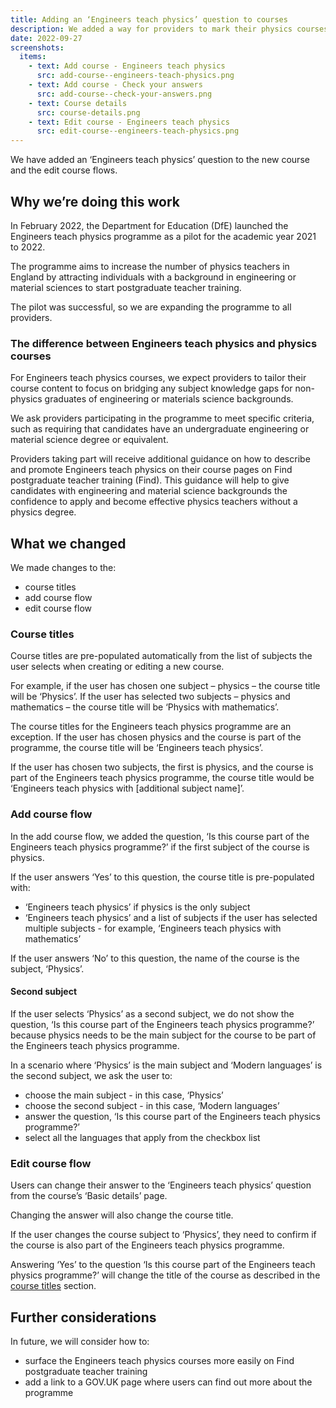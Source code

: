 ```yaml
---
title: Adding an ‘Engineers teach physics’ question to courses
description: We added a way for providers to mark their physics courses as being part of the ‘Engineers teach physics’ programme
date: 2022-09-27
screenshots:
  items:
    - text: Add course - Engineers teach physics
      src: add-course--engineers-teach-physics.png
    - text: Add course - Check your answers
      src: add-course--check-your-answers.png
    - text: Course details
      src: course-details.png
    - text: Edit course - Engineers teach physics
      src: edit-course--engineers-teach-physics.png
---
```


We have added an ‘Engineers teach physics’ question to the new course and the edit course flows.

## Why we’re doing this work

In February 2022, the Department for Education (DfE) launched the Engineers teach physics programme as a pilot for the academic year 2021 to 2022.

The programme aims to increase the number of physics teachers in England by attracting individuals with a background in engineering or material sciences to start postgraduate teacher training.

The pilot was successful, so we are expanding the programme to all providers.

### The difference between Engineers teach physics and physics courses

For Engineers teach physics courses, we expect providers to tailor their course content to focus on bridging any subject knowledge gaps for non-physics graduates of engineering or materials science backgrounds.

We ask providers participating in the programme to meet specific criteria, such as requiring that candidates have an undergraduate engineering or material science degree or equivalent.

Providers taking part will receive additional guidance on how to describe and promote Engineers teach physics on their course pages on Find postgraduate teacher training (Find). This guidance will help to give candidates with engineering and material science backgrounds the confidence to apply and become effective physics teachers without a physics degree.

## What we changed

We made changes to the:

- course titles
- add course flow
- edit course flow

### Course titles

Course titles are pre-populated automatically from the list of subjects the user selects when creating or editing a new course.

For example, if the user has chosen one subject – physics – the course title will be ‘Physics’. If the user has selected two subjects – physics and mathematics – the course title will be ‘Physics with mathematics’.

The course titles for the Engineers teach physics programme are an exception. If the user has chosen physics and the course is part of the programme, the course title will be ‘Engineers teach physics’.

If the user has chosen two subjects, the first is physics, and the course is part of the Engineers teach physics programme, the course title would be ‘Engineers teach physics with [additional subject name]’.

### Add course flow

In the add course flow, we added the question, ‘Is this course part of the Engineers teach physics programme?’ if the first subject of the course is physics.

If the user answers ‘Yes’ to this question, the course title is pre-populated with:

- ‘Engineers teach physics’ if physics is the only subject
- ‘Engineers teach physics’ and a list of subjects if the user has selected multiple subjects - for example, ‘Engineers teach physics with mathematics’

If the user answers ‘No’ to this question, the name of the course is the subject, ‘Physics’.

#### Second subject

If the user selects ‘Physics’ as a second subject, we do not show the question, ‘Is this course part of the Engineers teach physics programme?’ because physics needs to be the main subject for the course to be part of the Engineers teach physics programme.

In a scenario where ‘Physics’ is the main subject and ‘Modern languages’ is the second subject, we ask the user to:

- choose the main subject - in this case, ‘Physics’
- choose the second subject - in this case, ‘Modern languages’
- answer the question, ‘Is this course part of the Engineers teach physics programme?’
- select all the languages that apply from the checkbox list

### Edit course flow

Users can change their answer to the ‘Engineers teach physics’ question from the course’s ‘Basic details’ page.

Changing the answer will also change the course title.

If the user changes the course subject to ‘Physics’, they need to confirm if the course is also part of the Engineers teach physics programme.

Answering ‘Yes’ to the question ‘Is this course part of the Engineers teach physics programme?’ will change the title of the course as described in the [course titles](#course-titles) section.

## Further considerations

In future, we will consider how to:

- surface the Engineers teach physics courses more easily on Find postgraduate teacher training
- add a link to a GOV.UK page where users can find out more about the programme
